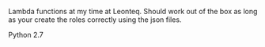 Lambda functions at my time at Leonteq. Should work out of the box as long as your create the roles correctly using the json files. 

Python 2.7 
